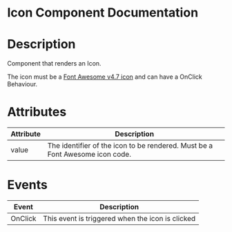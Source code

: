 # Icon Component Documentation

# Description

Component that renders an Icon.

The icon must be a [Font Awesome v4.7 icon](https://fontawesome.com/icons) and can have a OnClick Behaviour.

# Attributes

| Attribute | Description                                                                  |
| --------- | ---------------------------------------------------------------------------- |
| value     | The identifier of the icon to be rendered. Must be a Font Awesome icon code. |

# Events

| Event   | Description                                      |
| ------- | ------------------------------------------------ |
| OnClick | This event is triggered when the icon is clicked |
